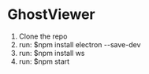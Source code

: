 # GhostViewer

1. Clone the repo
2. run: $npm install electron --save-dev
3. run: $npm install ws
4. run: $npm start
